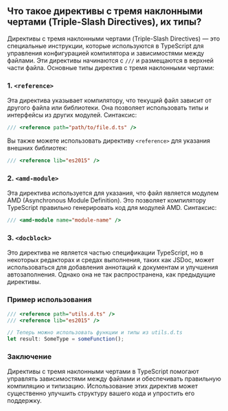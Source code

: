 ## Что такое директивы с тремя наклонными чертами (Triple-Slash Directives), их типы?

Директивы с тремя наклонными чертами (Triple-Slash Directives) — это специальные инструкции, которые используются в TypeScript для управления конфигурацией компилятора и зависимостями между файлами. Эти директивы начинаются с `///` и размещаются в верхней части файла. Основные типы директив с тремя наклонными чертами:

### 1. **`<reference>`**
Эта директива указывает компилятору, что текущий файл зависит от другого файла или библиотеки. Она позволяет использовать типы и интерфейсы из других модулей. Синтаксис:

```typescript
/// <reference path="path/to/file.d.ts" />
```

Вы также можете использовать директиву `<reference>` для указания внешних библиотек:

```typescript
/// <reference lib="es2015" />
```

### 2. **`<amd-module>`**
Эта директива используется для указания, что файл является модулем AMD (Asynchronous Module Definition). Это позволяет компилятору TypeScript правильно генерировать код для модулей AMD. Синтаксис:

```typescript
/// <amd-module name="module-name" />
```

### 3. **`<docblock>`**
Это директива не является частью спецификации TypeScript, но в некоторых редакторах и средах выполнения, таких как JSDoc, может использоваться для добавления аннотаций к документам и улучшения автозаполнения. Однако она не так распространена, как предыдущие директивы.

### Пример использования
```typescript
/// <reference path="utils.d.ts" />
/// <reference lib="es2015" />

// Теперь можно использовать функции и типы из utils.d.ts
let result: SomeType = someFunction();
```

### Заключение
Директивы с тремя наклонными чертами в TypeScript помогают управлять зависимостями между файлами и обеспечивать правильную компиляцию и типизацию. Использование этих директив может существенно улучшить структуру вашего кода и упростить его поддержку.
